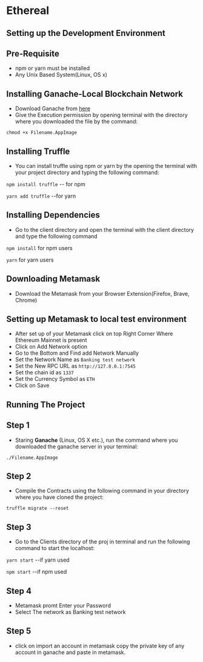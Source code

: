 # Ethereal

## Setting up the Development Environment
## Pre-Requisite
* npm or yarn must be installed
* Any Unix Based System(Linux, OS x)

## Installing Ganache-Local Blockchain Network
* Download Ganache from [here](https://trufflesuite.com/ganache/)
* Give the Execution permission by opening terminal with the directory where you downloaded the file by the command:

`chmod +x Filename.AppImage` 

## Installing Truffle
* You can install truffle using npm or yarn by the opening the terminal with your project directory and typing the following command:

`npm install truffle` -- for npm

`yarn add truffle` --for yarn

## Installing Dependencies
* Go to the client directory and open the terminal with the client directory and type the following command

`npm install` for npm users

`yarn` for yarn users

## Downloading Metamask
* Download the Metamask from your Browser Extension(Firefox, Brave, Chrome)

## Setting up Metamask to local test environment
* After set up of your Metamask click on top Right Corner Where Ethereum Mainnet is present
* Click on Add Network option
* Go to the Bottom and Find add Network Manually
* Set the Network Name as `Banking test network`
* Set the New RPC URL as `http://127.0.0.1:7545`
* Set the chain id as `1337`
* Set the Currency Symbol as `ETH`
* Click on Save

## Running The Project

## Step 1
* Staring **Ganache** (Linux, OS X etc.), run the command where you downloaded the ganache server in your terminal: 

`./Filename.AppImage `

## Step 2
* Compile the Contracts using the following command in your directory where you have cloned the project:

`truffle migrate --reset` 

## Step 3
* Go to the Clients directory of the proj in terminal and run the following command to start 
the localhost:

`yarn start` --if yarn used

`npm start` --if npm used

## Step 4 

* Metamask promt Enter your Password
* Select The network as Banking test network

## Step 5

* click on import an account in metamask copy the private key of any account in ganache and paste in metamask.
